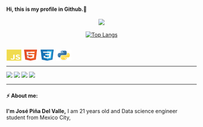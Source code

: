 #### Hi, this is my profile in Github.👋

<!--
**JoseDelVallee/JoseDelVallee** is a ✨ _special_ ✨ repository because its `README.md` (this file) appears on your GitHub profile.

Here are some ideas to get you started:

- 🔭 I’m currently working on ...
- 🌱 I’m currently learning ...
- 👯 I’m looking to collaborate on ...
- 🤔 I’m looking for help with ...
- 💬 Ask me about ...
- 📫 How to reach me: ...
- 😄 Pronouns: ...
- ⚡ Fun fact: ...
-->

<div align="center">
  <a href="https://github.com/JoseDelVallee">  
  <img height="180em"src="https://github-readme-stats.vercel.app/api?username=JoseDelVallee&show_icons=true&theme=tokyonight&include_all_commits=true&count_private=true"/>


[![Top Langs](https://github-readme-stats.vercel.app/api/top-langs/?username=JoseDeLVallee&layout=compact&theme=vision-friendly-dark)](https://github.com/JoseDelVallee/github-readme-stats)

   </div>


  
<div style="display:inline_block"><br>
  <img align="center"alt="Js"     height="30" width="40" src="https://raw.githubusercontent.com/devicons/devicon/master/icons/javascript/javascript-plain.svg">
  <img align="center"alt="HTML"   height="30" width="40" src="https://raw.githubusercontent.com/devicons/devicon/master/icons/html5/html5-original.svg">
  <img align="center"alt="CSS"    height="30" width="40" src="https://raw.githubusercontent.com/devicons/devicon/master/icons/css3/css3-original.svg">
  <img align="center"alt="Python" height="30" width="40" src="https://raw.githubusercontent.com/devicons/devicon/master/icons/python/python-original.svg">
  
  </div>
 
---
  
<div> 
  <a href="https://instagram.com/josedelvalleee" target="_blank"><img src="https://img.shields.io/badge/-Instagram-%23E4405F?style=for-the-badge&logo=instagram&logoColor=white" target="_blank"></a> 
  <a href="https://twitter.com/Josepht_star" target="_blank"><img src="https://img.shields.io/badge/Twitter-1DA1F2?style=for-the-badge&logo=twitter&logoColor=white" target="_blank"></a> 
  <a href="https://www.youtube.com/channel/UC062wHyXfGaRRj2F7nVkIFw" target="_blank"><img src="https://img.shields.io/badge/YouTube-FF0000?style=for-the-badge&logo=youtube&logoColor=white" target="_blank"></a>
  <a href="mailto:pina.delvalle.jose@gmail.com"><img src="https://img.shields.io/badge/-Gmail-%23333?style=for-the-badge&logo=gmail&logoColor=white" target="_blank"></a>

</div>

---

#### ⚡ About me:
</i>

 <p><strong>I'm José Piña Del Valle,</strong> I am 21 years old and Data science engineer student from Mexico City, </p> 
 
